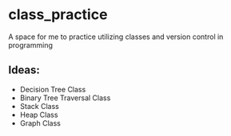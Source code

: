 # class_practice
A space for me to practice utilizing classes and version control in programming

## Ideas:
- Decision Tree Class
- Binary Tree Traversal Class
- Stack Class
- Heap Class
- Graph Class

